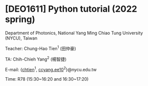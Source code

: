 # [DEO1611] Python tutorial (2022 spring)

Department of Photonics, National Yang Ming Chiao Tung University (NYCU), Taiwan

Teacher: Chung-Hao Tien<sup>1</sup> (田仲豪)  

TA: Chih-Chieh Yang<sup>2</sup> (楊智捷)  

E-mail: {<a href='mailto:chtien@nycu.edu.tw?subject=【DEO1611 2022】'>chtien</a><sup>1</sup>, <a href='mailto:ccyang.ee10@nycu.edu.tw?subject=【DEO1611 2022】'>ccyang.ee10</a><sup>2</sup>}@nycu.edu.tw  

Time: R78 (15:30~16:20 and 16:30~17:20)  
